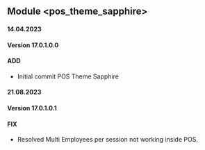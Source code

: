 ## Module <pos_theme_sapphire>

#### 14.04.2023
#### Version 17.0.1.0.0
#### ADD

- Initial commit POS Theme Sapphire

#### 21.08.2023
#### Version 17.0.1.0.1
#### FIX

- Resolved Multi Employees per session not working inside POS.
